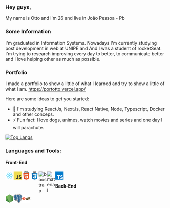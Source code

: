 ### Hey guys, 

My name is Otto and i'm 26 and live in João Pessoa - Pb

### Some Information
I'm graduated in Information Systems. Nowadays I'm currently studying post development in web at UNIPE and And I was a student of rocketSeat.
I'm trying to research improving every day to better, to communicate better and I love helping other as much as possible.

### Portfolio
I made a portfolio to show a little of what I learned and try to show a little of what I am.
https://portotto.vercel.app/

Here are some ideas to get you started:

- 🌱 I'm studying ReactJs, NextJs, React Native, Node, Typescript, Docker and other conceps. 
- ⚡ Fun fact: I love dogs, animes, watch movies and series and one day I will parachute. 

[![Top Langs](https://github-readme-stats.vercel.app/api/top-langs/?username=OttoSouza&layout=compact&hide_border=true)](https://github.com/OttoSouza/github-readme-stats)

### Languages and Tools:

#### Front-End
<img align="left" alt="React" width="26px" src="https://raw.githubusercontent.com/github/explore/80688e429a7d4ef2fca1e82350fe8e3517d3494d/topics/react/react.png" />
<img align="left" alt="JavaScript" width="26px" src="https://raw.githubusercontent.com/github/explore/80688e429a7d4ef2fca1e82350fe8e3517d3494d/topics/javascript/javascript.png" />
<img align="left" alt="HTML5" width="26px" src="https://raw.githubusercontent.com/github/explore/80688e429a7d4ef2fca1e82350fe8e3517d3494d/topics/html/html.png" />
<img align="left" alt="CSS3" width="26px" src="https://raw.githubusercontent.com/github/explore/80688e429a7d4ef2fca1e82350fe8e3517d3494d/topics/css/css.png" />
<img align="left" alt="boostrap" width="26px" src="https://avatars2.githubusercontent.com/u/20658825?s=200&v=4" />
<img align="left" alt="material" width="26px" src="https://camo.githubusercontent.com/cf05625198fe7b6ad8a302d1ce16bc99b93ec2ac/68747470733a2f2f6d6174657269616c2d75692e636f6d2f7374617469632f6c6f676f2e737667" />
<img align="left" alt="material" width="26px" src="https://raw.githubusercontent.com/github/explore/80688e429a7d4ef2fca1e82350fe8e3517d3494d/topics/typescript/typescript.png" />
<br />

#### Back-End
<img align="left" alt="Node.js" width="26px" src="https://raw.githubusercontent.com/github/explore/80688e429a7d4ef2fca1e82350fe8e3517d3494d/topics/nodejs/nodejs.png" />
<img align="left" alt="Postgres" width="26px" src="https://raw.githubusercontent.com/github/explore/80688e429a7d4ef2fca1e82350fe8e3517d3494d/topics/postgresql/postgresql.png" />
<img align="left" alt="Git" width="26px" src="https://raw.githubusercontent.com/github/explore/80688e429a7d4ef2fca1e82350fe8e3517d3494d/topics/git/git.png" />

<br />
